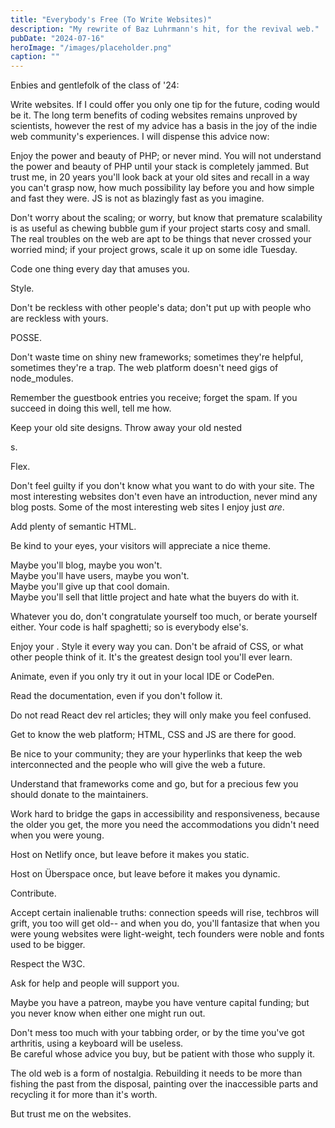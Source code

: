 ```yaml
---
title: "Everybody's Free (To Write Websites)"
description: "My rewrite of Baz Luhrmann's hit, for the revival web."
pubDate: "2024-07-16"
heroImage: "/images/placeholder.png"
caption: ""
---
```


Enbies and gentlefolk of the class of '24:

Write websites. If I could offer you only one tip for the future, coding would be it. The long term benefits of coding websites remains unproved by scientists, however the rest of my advice has a basis in the joy of the indie web community's experiences. I will dispense this advice now:

Enjoy the power and beauty of PHP; or never mind. You will not understand the power and beauty of PHP until your stack is completely jammed. But trust me, in 20 years you'll look back at your old sites and recall in a way you can't grasp now, how much possibility lay before you and how simple and fast they were. JS is not as blazingly fast as you imagine.

Don't worry about the scaling; or worry, but know that premature scalability is as useful as chewing bubble gum if your project starts cosy and small. The real troubles on the web are apt to be things that never crossed your worried mind; if your project grows, scale it up on some idle Tuesday.

Code one thing every day that amuses you.

Style.

Don't be reckless with other people's data; don't put up with people who are reckless with yours.

POSSE.

Don't waste time on shiny new frameworks; sometimes they're helpful, sometimes they're a trap. The web platform doesn't need gigs of node_modules.

Remember the guestbook entries you receive; forget the spam. If you succeed in doing this well, tell me how.

Keep your old site designs. Throw away your old nested <div>s.

Flex.

Don't feel guilty if you don't know what you want to do with your site. The most interesting websites don't even have an introduction, never mind any blog posts. Some of the most interesting web sites I enjoy just *are*.

Add plenty of semantic HTML.

Be kind to your eyes, your visitors will appreciate a nice theme.

Maybe you'll blog, maybe you won't.  
Maybe you'll have users, maybe you won't.  
Maybe you'll give up that cool domain.   
Maybe you'll sell that little project and hate what the buyers do with it.

Whatever you do, don't congratulate yourself too much, or berate yourself either. Your code is half spaghetti; so is everybody else's.

Enjoy your <body>. Style it every way you can. Don't be afraid of CSS, or what other people think of it. It's the greatest design tool you'll ever learn.

Animate, even if you only try it out in your local IDE or CodePen.

Read the documentation, even if you don't follow it.

Do not read React dev rel articles; they will only make you feel confused.

Get to know the web platform; HTML, CSS and JS are there for good.

Be nice to your community; they are your hyperlinks that keep the web interconnected and the people who will give the web a future.

Understand that frameworks come and go, but for a precious few you should donate to the maintainers.

Work hard to bridge the gaps in accessibility and responsiveness, because the older you get, the more you need the accommodations you didn't need when you were young.

Host on Netlify once, but leave before it makes you static.

Host on Überspace once, but leave before it makes you dynamic.

Contribute.

Accept certain inalienable truths: connection speeds will rise, techbros will grift, you too will get old-- and when you do, you'll fantasize that when you were young websites were light-weight, tech founders were noble and fonts used to be bigger.

Respect the W3C.

Ask for help and people will support you.

Maybe you have a patreon, maybe you have venture capital funding; but you never know when either one might run out.

Don't mess too much with your tabbing order, or by the time you've got arthritis, using a keyboard will be useless.  
Be careful whose advice you buy, but be patient with those who supply it.

The old web is a form of nostalgia. Rebuilding it needs to be more than fishing the past from the disposal, painting over the inaccessible parts and recycling it for more than it's worth.

But trust me on the websites.
